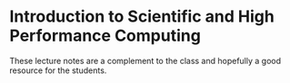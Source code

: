 # Introduction to Scientific and High Performance Computing

These lecture notes are a complement to the class and hopefully a good resource for the students.

```{tableofcontents}
```